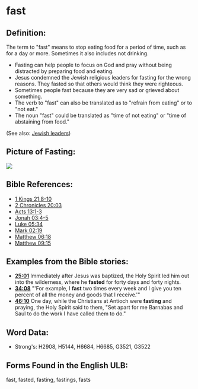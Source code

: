 # fast



## Definition:

The term to "fast" means to stop eating food for a period of time, such as for a day or more. Sometimes it also includes not drinking.

* Fasting can help people to focus on God and pray without being distracted by preparing food and eating.
* Jesus condemned the Jewish religious leaders for fasting for the wrong reasons. They fasted so that others would think they were righteous.
* Sometimes people fast because they are very sad or grieved about something.
* The verb to "fast" can also be translated as to "refrain from eating" or to "not eat."
* The noun "fast" could be translated as "time of not eating" or "time of abstaining from food."

(See also: [Jewish leaders](../other/jewishleaders.md))

## Picture of Fasting:

<a href="https://content.bibletranslationtools.org/WycliffeAssociates/en_tw/raw/branch/master/PNGs/f/Fast.png"><img src="https://content.bibletranslationtools.org/WycliffeAssociates/en_tw/raw/branch/master/PNGs/f/Fast.png" ></a>

## Bible References:

* [1 Kings 21:8-10](rc://en/tn/help/1ki/21/08)
* [2 Chronicles 20:03](rc://en/tn/help/2ch/20/03)
* [Acts 13:1-3](rc://en/tn/help/act/13/01)
* [Jonah 03:4-5](rc://en/tn/help/jon/03/04)
* [Luke 05:34](rc://en/tn/help/luk/05/34)
* [Mark 02:19](rc://en/tn/help/mrk/02/19)
* [Matthew 06:18](rc://en/tn/help/mat/06/18)
* [Matthew 09:15](rc://en/tn/help/mat/09/15)

## Examples from the Bible stories:

* __[25:01](rc://en/tn/help/obs/25/01)__ Immediately after Jesus was baptized, the Holy Spirit led him out into the wilderness, where he __fasted__ for forty days and forty nights.
* __[34:08](rc://en/tn/help/obs/34/08)__ "'For example, I __fast__ two times every week and I give you ten percent of all the money and goods that I receive.'"
* __[46:10](rc://en/tn/help/obs/46/10)__ One day, while the Christians at Antioch were __fasting__ and praying, the Holy Spirit said to them, "Set apart for me Barnabas and Saul to do the work I have called them to do."

## Word Data:

* Strong's: H2908, H5144, H6684, H6685, G3521, G3522

## Forms Found in the English ULB:

fast, fasted, fasting, fastings, fasts


